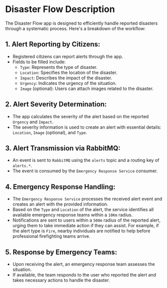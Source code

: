 # Disaster Flow Description

The Disaster Flow app is designed to efficiently handle reported disasters through a systematic process. Here's a breakdown of the workflow:

## 1. Alert Reporting by Citizens:

   - Registered citizens can report alerts through the app.
   - Fields to be filled include:
      - `Type`: Represents the type of disaster.
      - `Location`: Specifies the location of the disaster.
      - `Impact`: Describes the impact of the disaster.
      - `Urgency`: Indicates the urgency of the situation.
      - `Image` (optional): Users can attach images related to the disaster.

## 2. Alert Severity Determination:
   - The app calculates the severity of the alert based on the reported `Urgency` and `Impact`.
   - The severity information is used to create an alert with essential details: `Location`, `Image` (optional), and `Type`.

## 3. Alert Transmission via RabbitMQ:
   - An event is sent to `RabbitMQ` using the `alerts` topic and a routing key of `alerts.*`.
   - The event is consumed by the `Emergency Response Service` consumer.

## 4. Emergency Response Handling:
   - The `Emergency Response Service` processes the received alert event and creates an alert with the provided information.
   - Based on the `Type` and `Location` of the alert, the service identifies all available emergency response teams within a `10Km` radius.
   - Notifications are sent to users within a `500m` radius of the reported alert, urging them to take immediate action if they can assist. For example, if the alert type is `Fire`, nearby individuals are notified to help before professional firefighting teams arrive.

## 5. Response by Emergency Teams:
   - Upon receiving the alert, an emergency response team assesses the situation.
   - If available, the team responds to the user who reported the alert and takes necessary actions to handle the disaster.
